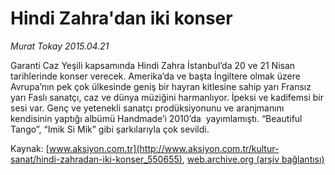 # Hindi Zahra'dan iki konser

*Murat Tokay 2015.04.21*

<div class="pNewsDetailMainContent" itemprop="articleBody">
 <p>
  Garanti Caz Yeşili kapsamında Hindi Zahra İstanbul’da 20 ve 21 Nisan tarihlerinde konser verecek. Amerika’da ve başta İngiltere olmak üzere Avrupa’nın pek çok ülkesinde geniş bir hayran kitlesine sahip yarı Fransız yarı Faslı sanatçı, caz ve dünya müziğini harmanlıyor. İpeksi ve kadifemsi bir sesi var. Genç ve yetenekli sanatçı prodüksiyonunu ve aranjmanını kendisinin yaptığı albümü Handmade’i 2010’da  yayımlamıştı. “Beautiful Tango”, “Imik Si Mik” gibi şarkılarıyla çok sevildi.
 </p>
</div>


Kaynak: [www.aksiyon.com.tr](http://www.aksiyon.com.tr/kultur-sanat/hindi-zahradan-iki-konser_550655), [web.archive.org (arşiv bağlantısı)](http://web.archive.org/web/20150801174726/http://www.aksiyon.com.tr/kultur-sanat/hindi-zahradan-iki-konser_550655)
